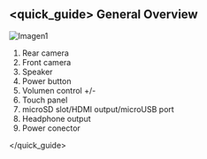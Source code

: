 ## <quick_guide> General Overview

![Imagen1](http://static.energysistem.com/images/manuals/39935/5375ceea665c3.jpg)

1. Rear camera
2. Front camera
3. Speaker
4. Power button
5. Volumen control +/-
6. Touch panel
7. microSD slot/HDMI output/microUSB port
8. Headphone output
9. Power conector

</quick_guide>
